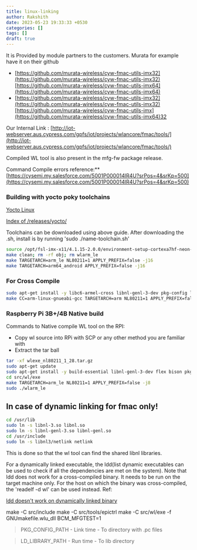 ```yaml
---
title: linux-linking
author: Rakshith
date: 2023-05-23 19:33:33 +0530
categories: []
tags: []
draft: true
---
```


It is Provided by module partners to the customers. Murata for example have it on their github

- [https://github.com/murata-wireless/cyw-fmac-utils-imx32](https://github.com/murata-wireless/cyw-fmac-utils-imx32)[https://github.com/murata-wireless/cyw-fmac-utils-imx64](https://github.com/murata-wireless/cyw-fmac-utils-imx64)
- [https://github.com/murata-wireless/cyw-fmac-utils-imx32](https://github.com/murata-wireless/cyw-fmac-utils-imx32)[https://github.com/murata-wireless/cyw-fmac-utils-imx](https://github.com/murata-wireless/cyw-fmac-utils-imx64)32

Our Internal Link :
[http://iot-webserver.aus.cypress.com/gpfs/iot/projects/wlancore/fmac/tools/](http://iot-webserver.aus.cypress.com/gpfs/iot/projects/wlancore/fmac/tools/)

Compiled WL tool is also present in the mfg-fw package release.

Command Compile errors reference:**  [https://cysemi.my.salesforce.com/5001P000014lR4U?srPos=4&srKp=500](https://cysemi.my.salesforce.com/5001P000014lR4U?srPos=4&srKp=500)

### Building with yocto poky toolchains

[Yocto Linux ](https://www.notion.so/Yocto-Linux-b1cd018e3e7a4d59bca8ce32044b9864)

[Index of /releases/yocto/](http://downloads.yoctoproject.org/releases/yocto/)

Toolchains can be downloaded using above guide. After downloading the .sh, install is by running 'sudo ./name-toolchain.sh'

```bash
source /opt/fsl-imx-x11/4.1.15-2.0.0/environment-setup-cortexa7hf-neon-poky-linux-gnueabi
make clean; rm -rf obj; rm wlarm_le
make TARGETARCH=arm_le NL80211=1 APPLY_PREFIX=false -j16
make TARGETARCH=arm64_android APPLY_PREFIX=false -j16
```

### For Cross Compile

```bash
sudo apt-get install -y libc6-armel-cross libnl-genl-3-dev pkg-config libc6-dev-armel-cross binutils-arm-linux-gnueabi libncurses5-dev gcc-arm-linux-gnueabi u-boot-tools lzop
make CC=arm-linux-gnueabi-gcc TARGETARCH=arm NL80211=1 APPLY_PREFIX=false -j16
```

### Raspberry Pi 3B+/4B Native build

Commands to Native compile WL tool on the RPI:

- Copy wl source into RPi with SCP or any other method you are familiar with
- Extract the tar ball

```bash
tar -xf wlexe_nl80211_1_28.tar.gz
sudo apt-get update
sudo apt-get install -y build-essential libnl-genl-3-dev flex bison pkg-config
cd src/wl/exe
make TARGETARCH=arm_le NL80211=1 APPLY_PREFIX=false -j8
sudo ./wlarm_le
```

## In case of dynamic linking for fmac only!

```bash
cd /usr/lib 
sudo ln -s libnl-3.so libnl.so
sudo ln -s libnl-genl-3.so libnl-genl.so 
cd /usr/include 
sudo ln -s libnl3/netlink netlink
```

This is done so that the wl tool can find the shared libnl libraries.

For a dynamically linked executable, the ldd(list dynamic executables can be used to check if all the dependencies are met on the system). Note that ldd does not work for a cross-compiled binary. It needs to be run on the target machine only. For the host on which the binary was cross-compiled, the 'readelf -d wl' can be used instead. Ref:

[ldd doesn't work on dynamically linked binary](https://stackoverflow.com/questions/16807560/ldd-doesnt-work-on-dynamically-linked-binary)

make -C src/include
make -C src/tools/epictrl
make -C src/wl/exe -f GNUmakefile.wlu_dll BCM_MFGTEST=1

> PKG_CONFIG_PATH - Link time - To directory with .pc files
> 

> LD_LIBRARY_PATH - Run time -  To lib directory
>
